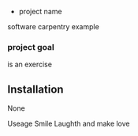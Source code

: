 * project name

software carpentry example

### project goal

is an exercise

## Installation

None

Useage
Smile
Laughth
and make love
